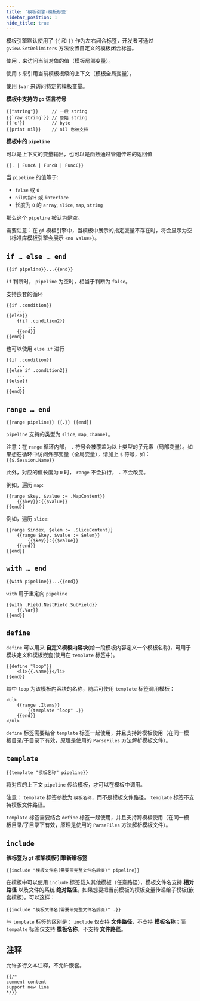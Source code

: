 ```yaml
---
title: '模板引擎-模板标签'
sidebar_position: 1
hide_title: true
---
```


模板引擎默认使用了 `{{` 和 `}}` 作为左右闭合标签，开发者可通过 `gview.SetDelimiters` 方法设置自定义的模板闭合标签。

使用 `.` 来访问当前对象的值（模板局部变量）。

使用 `$` 来引用当前模板根级的上下文（模板全局变量）。

使用 `$var` 来访问特定的模板变量。

**模板中支持的 `go` 语言符号**

```
{{"string"}}     // 一般 string
{{`raw string`}} // 原始 string
{{'c'}}          // byte
{{print nil}}    // nil 也被支持
```

**模板中的 `pipeline`**

可以是上下文的变量输出，也可以是函数通过管道传递的返回值

```
{{. | FuncA | FuncB | FuncC}}
```

当 `pipeline` 的值等于:

- `false` 或 `0`
- `nil的指针` 或 `interface`
- 长度为 `0` 的 `array`, `slice`, `map`, `string`

那么这个 `pipeline` 被认为是空。

需要注意：在 `gf` 模板引擎中，当模板中展示的指定变量不存在时，将会显示为空（标准库模板引擎会展示 `<no value>`）。

## `if … else … end`

```
{{if pipeline}}...{{end}}
```

`if` 判断时， `pipeline` 为空时，相当于判断为 `false`。

支持嵌套的循环

```
{{if .condition}}
    ...
{{else}}
	{{if .condition2}}
        ...
    {{end}}
{{end}}
```

也可以使用 `else if` 进行

```
{{if .condition}}
    ...
{{else if .condition2}}
    ...
{{else}}
    ...
{{end}}
```

## `range … end`

```
{{range pipeline}} {{.}} {{end}}
```

`pipeline` 支持的类型为 `slice`, `map`, `channel`。

注意：在 `range` 循环内部， `.` 符号会被覆盖为以上类型的子元素（局部变量）。如果想在循环中访问外部变量（全局变量），请加上 `$` 符号，如： `{{$.Session.Name}}`

此外，对应的值长度为 `0` 时， `range` 不会执行， `.` 不会改变。

例如，遍历 `map`:

```
{{range $key, $value := .MapContent}}
    {{$key}}:{{$value}}
{{end}}
```

例如，遍历 `slice`:

```
{{range $index, $elem := .SliceContent}}
    {{range $key, $value := $elem}}
        {{$key}}:{{$value}}
    {{end}}
{{end}}
```

## `with … end`

```
{{with pipeline}}...{{end}}
```

`with` 用于重定向 `pipeline`

```
{{with .Field.NestField.SubField}}
	{{.Var}}
{{end}}
```

## `define`

`define` 可以用来 **自定义模板内容块**(给一段模板内容定义一个模板名称)，可用于模块定义和模板嵌套(使用在 `template` 标签中)。

```
{{define "loop"}}
	<li>{{.Name}}</li>
{{end}}
```

其中 `loop` 为该模板内容块的名称，随后可使用 `template` 标签调用模板：

```
<ul>
	{{range .Items}}
		{{template "loop" .}}
	{{end}}
</ul>
```

`define` 标签需要结合 `template` 标签一起使用，并且支持跨模板使用（在同一模板目录/子目录下有效，原理是使用的 `ParseFiles` 方法解析模板文件）。

## `template`

```
{{template "模板名称" pipeline}}
```

将对应的上下文 `pipeline` 传给模板，才可以在模板中调用。

注意： `template` 标签参数为 `模板名称`，而不是模板文件路径， `template` 标签不支持模板文件路径。

`template` 标签需要结合 `define` 标签一起使用，并且支持跨模板使用（在同一模板目录/子目录下有效，原理是使用的 `ParseFiles` 方法解析模板文件）。

## `include`

**该标签为 `gf` 框架模板引擎新增标签**

```
{{include "模板文件名(需要带完整文件名后缀)" pipeline}}
```

在模板中可以使用 `include` 标签载入其他模板（任意路径），模板文件名支持 **相对路径** 以及文件的系统 **绝对路径**。如果想要把当前模板的模板变量传递给子模板(嵌套模板)，可以这样：

```
{{include "模板文件名(需要带完整文件名后缀)" .}}
```

与 `template` 标签的区别是： `include` 仅支持 **文件路径**，不支持 **模板名称**；而 `tempalte` 标签仅支持 **模板名称**，不支持 **文件路径**。

## 注释

允许多行文本注释，不允许嵌套。

```
{{/*
comment content
support new line
*/}}
```